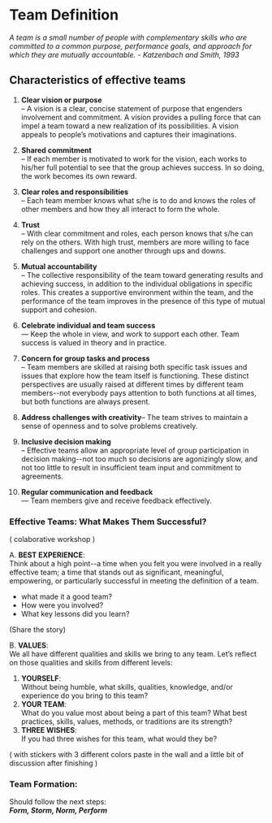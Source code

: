 # Team Definition

*A team is a small number of people with
complementary skills who are committed to a common purpose, performance goals, and approach for which they are mutually accountable. - Katzenbach and Smith, 1993*

## Characteristics of effective teams

1. **Clear vision or purpose**   
– A vision is a clear, concise statement of purpose that engenders involvement and commitment. A vision provides a pulling force that can impel a team toward a new realization of its possibilities. A vision appeals to people’s motivations and captures their imaginations.

2. **Shared commitment**  
 – If each member is motivated to work for the vision, each works to his/her full potential to see that the group achieves success. In so doing, the work becomes its own reward.

3. **Clear roles and responsibilities**   
– Each team member knows what s/he is to do and knows the roles of other members and how they all interact to form the whole.

4. **Trust**  
– With clear commitment and roles, each person knows that s/he can rely on the others. With high trust, members are more willing to face challenges and support one another through ups and downs.

5. **Mutual accountability**  
– The collective responsibility of the team toward generating results and achieving success, in addition to the individual obligations in specific roles. This creates a supportive environment within the team, and the performance of the team improves in the presence of this type of mutual support and cohesion.

6. **Celebrate individual and team success**  
— Keep the whole in view, and work to support each other. Team success is valued in theory and in practice.

7. **Concern for group tasks and process**  
– Team members are skilled at raising both specific task issues and issues that explore how the team itself is functioning. These distinct perspectives are usually raised at different times by different team members--not everybody pays attention to both functions at all times, but both functions are always present.

8. **Address challenges with creativity**– The team strives to maintain a sense of openness and to solve problems creatively.

9. **Inclusive decision making**  
– Effective teams allow an appropriate level of group participation in decision making--not too much so decisions are agonizingly slow, and not too little to result in insufficient team input and commitment to agreements.

10. **Regular communication and feedback**  
— Team members give and receive feedback effectively.


### Effective Teams: What Makes Them Successful?

( colaborative workshop )


A. **BEST EXPERIENCE**:   
Think about a high point--a time when you felt you were involved in a really effective team; a time that stands out as significant, meaningful, empowering, or particularly successful in meeting the definition of a team. 

- what made it a good team? 
- How were you involved? 
- What key lessons did you learn?

(Share the story)

B. **VALUES**:   
We all have different qualities and skills we bring to any team. Let’s reflect on those qualities and skills from different levels:

1. **YOURSELF**:   
Without being humble, what skills, qualities, knowledge, and/or experience do you bring to this team?
2. **YOUR TEAM**:   
What do you value most about being a part of this team? What best practices, skills, values, methods, or traditions are its strength?
3. **THREE WISHES**:   
If you had three wishes for this team, what would they be?

( with stickers with 3 different colors paste in the wall and a little bit of discussion after finishing )

### Team Formation: 

Should follow the next steps:   
***Form, Storm, Norm, Perform***